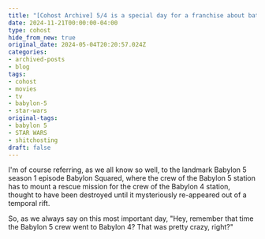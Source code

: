 ```yaml
---
title: "[Cohost Archive] 5/4 is a special day for a franchise about battling fascism in space"
date: 2024-11-21T00:00:00-04:00
type: cohost
hide_from_new: true
original_date: 2024-05-04T20:20:57.024Z
categories:
- archived-posts
- blog
tags:
- cohost
- movies
- tv
- babylon-5
- star-wars
original-tags:
- babylon 5
- STAR WARS
- shitchosting
draft: false
---
```


I'm of course referring, as we all know so well, to the landmark Babylon 5 season 1 episode Babylon Squared, where the crew of the Babylon 5 station has to mount a rescue mission for the crew of the Babylon 4 station, thought to have been destroyed until it mysteriously re-appeared out of a temporal rift.

So, as we always say on this most important day, "Hey, remember that time the Babylon 5 crew went to Babylon 4? That was pretty crazy, right?"